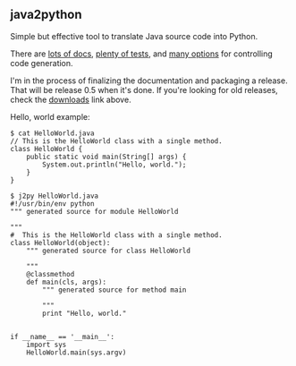 ## java2python

Simple but effective tool to translate Java source code into Python.


There are [lots of docs](./java2python/tree/master/doc/index.md), [plenty of tests](./java2python/tree/master/test/), and [many options](./java2python/tree/master/doc/customizations.md) for controlling code generation.

I'm in the process of finalizing the documentation and packaging a release.  That will be release 0.5 when it's done.  If you're looking for old releases, check the [downloads](./java2python/downloads) link above.

Hello, world example:

    $ cat HelloWorld.java
    // This is the HelloWorld class with a single method.
    class HelloWorld {
        public static void main(String[] args) {
            System.out.println("Hello, world.");
        }
    }

    $ j2py HelloWorld.java
    #!/usr/bin/env python
    """ generated source for module HelloWorld

    """
    #  This is the HelloWorld class with a single method.
    class HelloWorld(object):
        """ generated source for class HelloWorld

        """
        @classmethod
        def main(cls, args):
            """ generated source for method main

            """
            print "Hello, world."


    if __name__ == '__main__':
        import sys
        HelloWorld.main(sys.argv)

